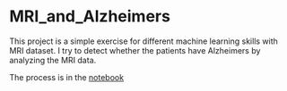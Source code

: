 # MRI_and_Alzheimers  
  
This project is a simple exercise for different machine learning skills with MRI dataset. I try to detect whether the patients have Alzheimers by analyzing the MRI data.  
  
The process is in the [notebook](https://github.com/louispoweichen/MRI_and_Alzheimers/blob/master/MRI_and_Alzheimers.ipynb)
